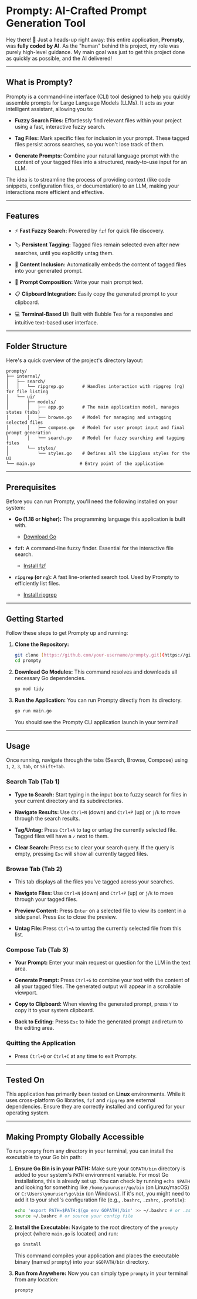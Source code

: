 # Prompty: AI-Crafted Prompt Generation Tool

Hey there! 👋 Just a heads-up right away: this entire application, **Prompty**, was **fully coded by AI**. As the "human" behind this project, my role was purely high-level guidance. My main goal was just to get this project done as quickly as possible, and the AI delivered!

---

## What is Prompty?

Prompty is a command-line interface (CLI) tool designed to help you quickly assemble prompts for Large Language Models (LLMs). It acts as your intelligent assistant, allowing you to:

- **Fuzzy Search Files:** Effortlessly find relevant files within your project using a fast, interactive fuzzy search.

- **Tag Files:** Mark specific files for inclusion in your prompt. These tagged files persist across searches, so you won't lose track of them.

- **Generate Prompts:** Combine your natural language prompt with the content of your tagged files into a structured, ready-to-use input for an LLM.

The idea is to streamline the process of providing context (like code snippets, configuration files, or documentation) to an LLM, making your interactions more efficient and effective.

---

## Features

- ⚡ **Fast Fuzzy Search:** Powered by `fzf` for quick file discovery.

- 🏷️ **Persistent Tagging:** Tagged files remain selected even after new searches, until you explicitly untag them.

- 📄 **Content Inclusion:** Automatically embeds the content of tagged files into your generated prompt.

- 📝 **Prompt Composition:** Write your main prompt text.

- 📋 **Clipboard Integration:** Easily copy the generated prompt to your clipboard.

- 💻 **Terminal-Based UI:** Built with Bubble Tea for a responsive and intuitive text-based user interface.

---

## Folder Structure

Here's a quick overview of the project's directory layout:

```
prompty/
├── internal/
│   ├── search/
│   │   └── ripgrep.go       # Handles interaction with ripgrep (rg) for file listing
│   └── ui/
│       ├── models/
│       │   ├── app.go       # The main application model, manages states (tabs)
│       │   ├── browse.go    # Model for managing and untagging selected files
│       │   ├── compose.go   # Model for user prompt input and final prompt generation
│       │   └── search.go    # Model for fuzzy searching and tagging files
│       └── styles/
│           └── styles.go    # Defines all the Lipgloss styles for the UI
└── main.go                 # Entry point of the application
```

---

## Prerequisites

Before you can run Prompty, you'll need the following installed on your system:

- **Go (1.18 or higher):** The programming language this application is built with.

  - [Download Go](https://go.dev/doc/install)

- **`fzf`:** A command-line fuzzy finder. Essential for the interactive file search.

  - [Install fzf](https://github.com/junegunn/fzf#installation)

- **`ripgrep` (or `rg`):** A fast line-oriented search tool. Used by Prompty to efficiently list files.
  - [Install ripgrep](https://github.com/BurntSushi/ripgrep#installation)

---

## Getting Started

Follow these steps to get Prompty up and running:

1. **Clone the Repository:**

   ```bash
   git clone [https://github.com/your-username/prompty.git](https://github.com/your-username/prompty.git) # Replace with your repo URL
   cd prompty
   ```

2. **Download Go Modules:**
   This command resolves and downloads all necessary Go dependencies.

   ```bash
   go mod tidy
   ```

3. **Run the Application:**
   You can run Prompty directly from its directory.

   ```bash
   go run main.go
   ```

   You should see the Prompty CLI application launch in your terminal!

---

## Usage

Once running, navigate through the tabs (Search, Browse, Compose) using `1`, `2`, `3`, `Tab`, or `Shift+Tab`.

### Search Tab (Tab 1)

- **Type to Search:** Start typing in the input box to fuzzy search for files in your current directory and its subdirectories.

- **Navigate Results:** Use `Ctrl+N` (down) and `Ctrl+P` (up) or `j`/`k` to move through the search results.

- **Tag/Untag:** Press `Ctrl+A` to tag or untag the currently selected file. Tagged files will have a `✓` next to them.

- **Clear Search:** Press `Esc` to clear your search query. If the query is empty, pressing `Esc` will show all currently tagged files.

### Browse Tab (Tab 2)

- This tab displays all the files you've tagged across your searches.

- **Navigate Files:** Use `Ctrl+N` (down) and `Ctrl+P` (up) or `j`/`k` to move through your tagged files.

- **Preview Content:** Press `Enter` on a selected file to view its content in a side panel. Press `Esc` to close the preview.

- **Untag File:** Press `Ctrl+A` to untag the currently selected file from this list.

### Compose Tab (Tab 3)

- **Your Prompt:** Enter your main request or question for the LLM in the text area.

- **Generate Prompt:** Press `Ctrl+G` to combine your text with the content of all your tagged files. The generated output will appear in a scrollable viewport.

- **Copy to Clipboard:** When viewing the generated prompt, press `Y` to copy it to your system clipboard.

- **Back to Editing:** Press `Esc` to hide the generated prompt and return to the editing area.

### Quitting the Application

- Press `Ctrl+Q` or `Ctrl+C` at any time to exit Prompty.

---

## Tested On

This application has primarily been tested on **Linux** environments. While it uses cross-platform Go libraries, `fzf` and `ripgrep` are external dependencies. Ensure they are correctly installed and configured for your operating system.

---

## Making Prompty Globally Accessible

To run `prompty` from any directory in your terminal, you can install the executable to your Go bin path:

1. **Ensure Go Bin is in your PATH:**
   Make sure your `GOPATH/bin` directory is added to your system's `PATH` environment variable. For most Go installations, this is already set up. You can check by running `echo $PATH` and looking for something like `/home/youruser/go/bin` (on Linux/macOS) or `C:\Users\youruser\go\bin` (on Windows). If it's not, you might need to add it to your shell's configuration file (e.g., `.bashrc`, `.zshrc`, `.profile`):

   ```bash
   echo 'export PATH=$PATH:$(go env GOPATH)/bin' >> ~/.bashrc # or .zshrc/.profile
   source ~/.bashrc # or source your config file
   ```

2. **Install the Executable:**
   Navigate to the root directory of the `prompty` project (where `main.go` is located) and run:

   ```bash
   go install
   ```

   This command compiles your application and places the executable binary (named `prompty`) into your `$GOPATH/bin` directory.

3. **Run from Anywhere:**
   Now you can simply type `prompty` in your terminal from any location:

   ```bash
   prompty
   ```

